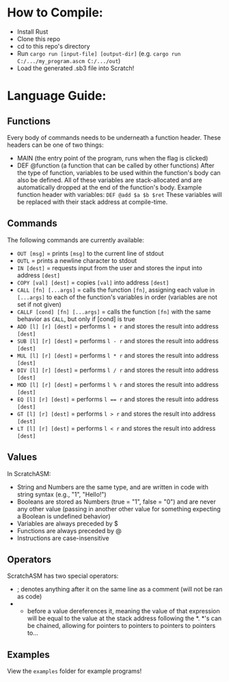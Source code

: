 # How to Compile:
- Install Rust
- Clone this repo
- cd to this repo's directory
- Run `cargo run [input-file] [output-dir]` (e.g. `cargo run C:/.../my_program.ascm C:/.../out`)
- Load the generated .sb3 file into Scratch!

# Language Guide:
## Functions
Every body of commands needs to be underneath a function header. These headers can be one of two things:
- MAIN (the entry point of the program, runs when the flag is clicked)
- DEF @function (a function that can be called by other functions)
After the type of function, variables to be used within the function's body can also be defined. All of these variables are stack-allocated and are automatically dropped at the end of the function's body.
Example function header with variables:
`DEF @add $a $b $ret`
These variables will be replaced with their stack address at compile-time.
## Commands
The following commands are currently available:
- `OUT [msg]` = prints `[msg]` to the current line of stdout
- `OUTL` = prints a newline character to stdout
- `IN [dest]` = requests input from the user and stores the input into address `[dest]`
- `COPY [val] [dest]` = copies `[val]` into address `[dest]`
- `CALL [fn] [...args]` = calls the function `[fn]`, assigning each value in `[...args]` to each of the function's variables in order (variables are not set if not given)
- `CALLF [cond] [fn] [...args]` = calls the function `[fn]` with the same behavior as `CALL`, but only if [cond] is true
- `ADD [l] [r] [dest]` = performs `l + r` and stores the result into address `[dest]`
- `SUB [l] [r] [dest]` = performs `l - r` and stores the result into address `[dest]`
- `MUL [l] [r] [dest]` = performs `l * r` and stores the result into address `[dest]`
- `DIV [l] [r] [dest]` = performs `l / r` and stores the result into address `[dest]`
- `MOD [l] [r] [dest]` = performs `l % r` and stores the result into address `[dest]`
- `EQ [l] [r] [dest]` = performs `l == r` and stores the result into address `[dest]`
- `GT [l] [r] [dest]` = performs `l > r` and stores the result into address `[dest]`
- `LT [l] [r] [dest]` = performs `l < r` and stores the result into address `[dest]`
## Values
In ScratchASM:
- String and Numbers are the same type, and are written in code with string syntax (e.g., "1", "Hello!")
- Booleans are stored as Numbers (true = "1", false = "0") and are never any other value (passing in another other value for something expecting a Boolean is undefined behavior)
- Variables are always preceded by $
- Functions are always preceded by @
- Instructions are case-insensitive
## Operators
ScratchASM has two special operators:
- ; denotes anything after it on the same line as a comment (will not be ran as code)
- * before a value dereferences it, meaning the value of that expression will be equal to the value at the stack address following the *. *'s can be chained, allowing for pointers to pointers to pointers to pointers to...
## Examples
View the `examples` folder for example programs!
